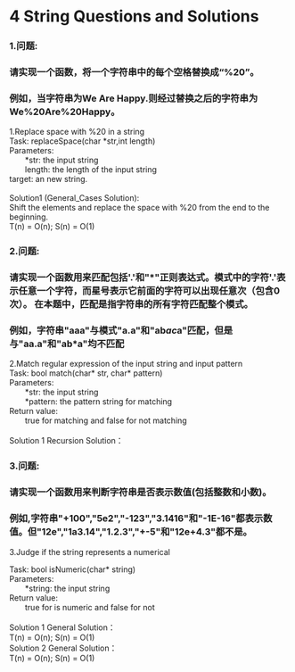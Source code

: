 4 String Questions and Solutions
====

### 1.问题:<br/>
### 请实现一个函数，将一个字符串中的每个空格替换成“%20”。
### 例如，当字符串为We Are Happy.则经过替换之后的字符串为We%20Are%20Happy。<br/>

1.Replace space with %20 in a string <br/>
Task: replaceSpace(char *str,int length)<br/>
Parameters:<br/>
&emsp;&emsp;*str: the input string<br/>
&emsp;&emsp;length: the length of the input string<br/>
target:  an new string.<br/>
<br/>
Solution1 (General_Cases Solution):<br/>
Shift the elements and replace the space with %20 from the end to the beginning.<br/>
T(n) = O(n); S(n) = O(1)<br/>

### 2.问题:<br/>
### 请实现一个函数用来匹配包括'.'和"*"正则表达式。模式中的字符'.'表示任意一个字符，而星号表示它前面的字符可以出现任意次（包含0次）。 在本题中，匹配是指字符串的所有字符匹配整个模式。<br/>
### 例如，字符串"aaa"与模式"a.a"和"ab*ac*a"匹配，但是与"aa.a"和"ab*a"均不匹配 <br/>

2.Match regular expression of the input string and input pattern<br/>
Task: bool match(char* str, char* pattern)<br/>
Parameters:<br/>
&emsp;&emsp;*str: the input string<br/>
&emsp;&emsp;*pattern: the pattern string for matching<br/>
Return value:<br/>
&emsp;&emsp;true for matching and false for not matching<br/>
<br/>
Solution 1 Recursion Solution：<br/>

### 3.问题:<br/>
### 请实现一个函数用来判断字符串是否表示数值(包括整数和小数)。<br/>
### 例如,字符串"+100","5e2","-123","3.1416"和"-1E-16"都表示数值。但"12e","1a3.14","1.2.3","+-5"和"12e+4.3"都不是。<br/>

3.Judge if the string represents a numerical<br/>

Task: bool isNumeric(char* string)<br/>
Parameters:<br/>
&emsp;&emsp;*string: the input string<br/>
Return value:<br/>
&emsp;&emsp;true for is numeric and false for not<br/>
<br/>
Solution 1 General Solution：<br/>
T(n) = O(n); S(n) = O(1)<br/>
Solution 2 General Solution：<br/>
T(n) = O(n); S(n) = O(1)<br/>
